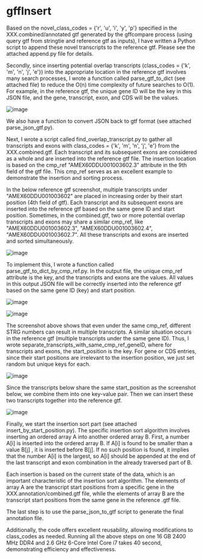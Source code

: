 # gffInsert



Based on the novel_class_codes = {'r', 'u', 'i', 'y', 'p'} specified in the XXX.combined/annotated gtf generated by the gffcompare process (using query gtf from stringtie and reference gtf as inputs), I have written a Python script to append these novel transcripts to the reference gtf. Please see the attached append.py file for details.

Secondly, since inserting potential overlap transcripts (class_codes = {'k', 'm', 'n', 'j', 'e'}) into the appropriate location in the reference gtf involves many search processes, I wrote a function called parse_gtf_to_dict (see attached file) to reduce the O(n) time complexity of future searches to O(1). For example, in the reference gtf, the unique gene ID will be the key in this JSON file, and the gene, transcript, exon, and CDS will be the values.

![image](https://github.com/dxu104/gffInsert/assets/90865804/485cd245-11d0-4045-8324-e6f269fc3c64)

We also have a function to convert JSON back to gtf format (see attached parse_json_gtf.py).

Next, I wrote a script called find_overlap_transcript.py to gather all transcripts and exons with class_codes = {'k', 'm', 'n', 'j', 'e'} from the XXX.combined.gtf. Each transcript and its subsequent exons are considered as a whole and are inserted into the reference gtf file. The insertion location is based on the cmp_ref "AMEX60DDU001003602.3" attribute in the 9th field of the gtf file. This cmp_ref serves as an excellent example to demonstrate the insertion and sorting process. 

In the below reference gtf screenshot, multiple transcripts under "AMEX60DDU001003602" are placed in increasing order by their start position (4th field of gtf). Each transcript and its subsequent exons are inserted into the reference gtf based on the same gene ID and start position. Sometimes, in the combined.gtf, two or more potential overlap transcripts and exons may share a similar cmp_ref, like "AMEX60DDU001003602.3", "AMEX60DDU001003602.4", "AMEX60DDU001003602.7". All these transcripts and exons are inserted and sorted simultaneously.

![image](https://github.com/dxu104/gffInsert/assets/90865804/849375f4-5951-409c-af99-a352c3849506)

To implement this, I wrote a function called parse_gtf_to_dict_by_cmp_ref.py. In the output file, the unique cmp_ref attribute is the key, and the transcripts and exons are the values. All values in this output JSON file will be correctly inserted into the reference gtf based on the same gene ID (key) and start position.

![image](https://github.com/dxu104/gffInsert/assets/90865804/9ef145e0-cd49-460d-af12-d755655ac9e4)

![image](https://github.com/dxu104/gffInsert/assets/90865804/492fc186-a066-4340-9292-60e2824a00d9)

The screenshot above shows that even under the same cmp_ref, different STRG numbers can result in multiple transcripts. A similar situation occurs in the reference gtf (multiple transcripts under the same gene ID). Thus, I wrote separate_transcripts_with_same_cmp_ref_geneID, where for transcripts and exons, the start_position is the key. For gene or CDS entries, since their start positions are irrelevant to the insertion position, we just set random but unique keys for each.

![image](https://github.com/dxu104/gffInsert/assets/90865804/91f098a1-8e64-42b4-b959-98dedf011e54)

Since the transcripts below share the same start_position as the screenshot below, we combine them into one key-value pair. Then we can insert these two transcripts together into the reference gtf.

![image](https://github.com/dxu104/gffInsert/assets/90865804/68dc7526-fd0b-4866-8c82-f6267b2b8dbe)


Finally, we start the insertion sort part (see attached insert_by_start_position.py). The specific insertion sort algorithm involves inserting an ordered array A into another ordered array B. First, a number A[i] is inserted into the ordered array B. If A[i] is found to be smaller than a value B[j] , it is inserted before B[j]. If no such position is found, it implies that the number A[i] is the largest, so A[i] should be appended at the end of the last transcript and exon combination in the already traversed part of B.



Each insertion is based on the current state of the data, which is an important characteristic of the insertion sort algorithm. The elements of array A are the transcript start positions from a specific gene in the XXX.annotation/combined.gtf file, while the elements of array B are the transcript start positions from the same gene in the reference .gtf file.

The last step is to use the parse_json_to_gtf script to generate the final annotation file. 

Additionally, the code offers excellent reusability, allowing modifications to class_codes as needed. Running all the above steps on one 16 GB 2400 MHz DDR4 and 2.6 GHz 6-Core Intel Core i7 takes 40 second, demonstrating efficiency and effectiveness.
